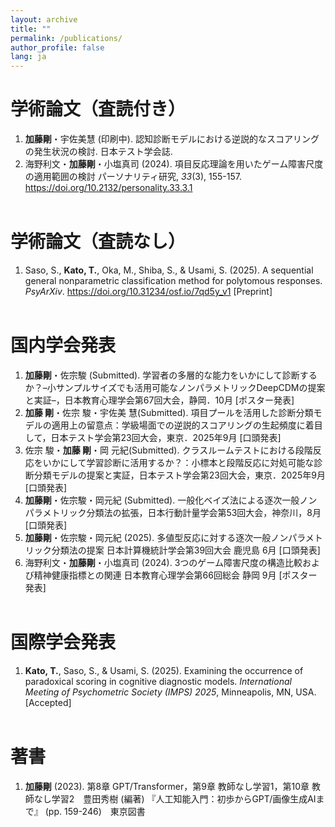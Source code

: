 ```yaml
---
layout: archive
title: ""
permalink: /publications/
author_profile: false
lang: ja
---
```


# 学術論文（査読付き）
1. **加藤剛**・宇佐美慧 (印刷中). 認知診断モデルにおける逆説的なスコアリングの発生状況の検討. 日本テスト学会誌.
1. 海野利文・**加藤剛**・小塩真司 (2024). 項目反応理論を用いたゲーム障害尺度の適用範囲の検討 パーソナリティ研究, *33*(3), 155-157. https://doi.org/10.2132/personality.33.3.1
<br><br>


# 学術論文（査読なし）
1. Saso, S., **Kato, T.**, Oka, M., Shiba, S., & Usami, S. (2025). A sequential general nonparametric classification method for polytomous responses. *PsyArXiv*. https://doi.org/10.31234/osf.io/7qd5y_v1 [Preprint]
<br><br>


# 国内学会発表
1. **加藤剛**・佐宗駿 (Submitted). 学習者の多層的な能力をいかにして診断するか？–小サンプルサイズでも活用可能なノンパラメトリックDeepCDMの提案と実証–，日本教育心理学会第67回大会，静岡．10月 [ポスター発表]
1. **加藤 剛**・佐宗 駿・宇佐美 慧(Submitted). 項目プールを活用した診断分類モデルの適用上の留意点：学級場面での逆説的スコアリングの生起頻度に着目して，日本テスト学会第23回大会，東京．2025年9月 [口頭発表]
1. 佐宗 駿・**加藤 剛**・岡 元紀(Submitted). クラスルームテストにおける段階反応をいかにして学習診断に活用するか？：小標本と段階反応に対処可能な診断分類モデルの提案と実証，日本テスト学会第23回大会，東京．2025年9月 [口頭発表]
1. **加藤剛**・佐宗駿・岡元紀 (Submitted). 一般化ベイズ法による逐次一般ノンパラメトリック分類法の拡張，日本行動計量学会第53回大会，神奈川，8月 [口頭発表]
1. **加藤剛**・佐宗駿・岡元紀 (2025). 多値型反応に対する逐次一般ノンパラメトリック分類法の提案 日本計算機統計学会第39回大会 鹿児島 6月 [口頭発表]
1. 海野利文・**加藤剛**・小塩真司 (2024). 3つのゲーム障害尺度の構造比較および精神健康指標との関連 日本教育心理学会第66回総会 静岡 9月 [ポスター発表]
<br><br>


# 国際学会発表
1. **Kato, T.**, Saso, S., & Usami, S. (2025). Examining the occurrence of paradoxical scoring in cognitive diagnostic models. *International Meeting of Psychometric Society (IMPS) 2025*, Minneapolis, MN, USA. [Accepted]
<br><br>


# 著書
1. **加藤剛** (2023). 第8章 GPT/Transformer，第9章 教師なし学習1，第10章 教師なし学習2　豊田秀樹 (編著) 『人工知能入門：初歩からGPT/画像生成AIまで』 (pp. 159-246)　東京図書
<br><br>
